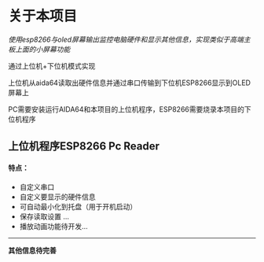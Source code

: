 # 关于本项目
*使用esp8266与oled屏幕输出监控电脑硬件和显示其他信息，实现类似于高端主板上面的小屏幕功能*

通过上位机+下位机模式实现

上位机从aida64读取出硬件信息并通过串口传输到下位机ESP8266显示到OLED屏幕上

PC需要安装运行AIDA64和本项目的上位机程序，ESP8266需要烧录本项目的下位机程序

## 上位机程序ESP8266 Pc Reader
#### 特点：
- 自定义串口
- 自定义要显示的硬件信息
- 可自动最小化到托盘（用于开机启动）
- 保存读取设置
...
- 播放动画功能待开发...



------------

**其他信息待完善**
